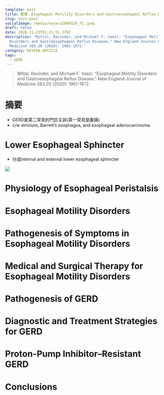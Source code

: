 ```yaml
---
template: post
title: 整理：Esophageal Motility Disorders and Gastroesophageal Reflux Disease.
slug: test-post
socialImage: /media/nejmra2000328_f1.jpeg
draft: false
date: 2020-11-23T01:11:51.379Z
description: 'Mittal, Ravinder, and Michael F. Vaezi. "Esophageal Motility
  Disorders and Gastroesophageal Reflux Disease." New England Journal of
  Medicine 383.20 (2020): 1961-1972.'
category: REVIEW ARTICLE
tags:
  - GERD
---
```

> Mittal, Ravinder, and Michael F. Vaezi. "Esophageal Motility Disorders and Gastroesophageal Reflux Disease." New England Journal of Medicine 383.20 (2020): 1961-1972.

# 摘要

* GERD是第二常見的門診主訴(第一常見是腹痛)
* c/w stricture, Barrett’s esophagus, and esophageal adenocarcinoma

# Lower Esophageal Sphincter

* 分成internal and external lower esophageal sphincter

![](https://i.imgur.com/zRnjHsO.jpg)

# Physiology of Esophageal Peristalsis

# Esophageal Motility Disorders

# Pathogenesis of Symptoms in Esophageal Motility Disorders

# Medical and Surgical Therapy for Esophageal Motility Disorders

# Pathogenesis of GERD

# Diagnostic and Treatment Strategies for GERD

# Proton-Pump Inhibitor–Resistant GERD

# Conclusions